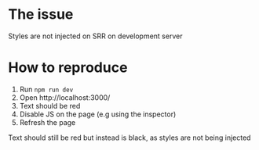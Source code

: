 # The issue
Styles are not injected on SRR on development server

# How to reproduce
1. Run `npm run dev`
1. Open http://localhost:3000/
1. Text should be red
1. Disable JS on the page (e.g using the inspector)
1. Refresh the page

Text should still be red but instead is black, as styles are not being injected
